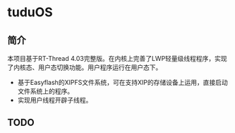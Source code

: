 # tuduOS
## 简介
本项目基于RT-Thread 4.03完整版。在内核上完善了LWP轻量级线程程序，实现了内核态、用户态切换功能。用户程序运行在用户态下。

-   基于Easyflash的XIPFS文件系统，可在支持XIP的存储设备上运用，直接启动文件系统上的程序。
-   实现用户线程开辟子线程。


## TODO
